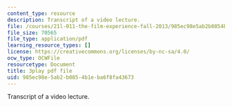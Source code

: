 ```yaml
---
content_type: resource
description: Transcript of a video lecture.
file: /courses/21l-011-the-film-experience-fall-2013/985ec98e5ab2b0854b1eba6f8fa43673_wAojFJTmsxE.pdf
file_size: 70565
file_type: application/pdf
learning_resource_types: []
license: https://creativecommons.org/licenses/by-nc-sa/4.0/
ocw_type: OCWFile
resourcetype: Document
title: 3play pdf file
uid: 985ec98e-5ab2-b085-4b1e-ba6f8fa43673
---
```

Transcript of a video lecture.